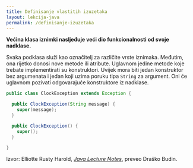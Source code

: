 ```yaml
---
title: Definisanje vlastitih izuzetaka
layout: lekcija-java
permalink: /definisanje-izuzetaka
---
```


**Većina klasa iznimki nasljeđuje veći dio funkcionalnosti od svoje nadklase.** 

Svaka podklasa služi kao označitelj za različite vrste iznimaka. Međutim, ona rijetko donosi nove metode ili atribute. Uglavnom jedine metode koje trebate implementirati su konstruktori. Uvijek mora biti jedan konstruktor bez argumenata i jedan koji uzima poruku tipa `String` za argument. Oni će uglavnom pozivati odgovarajuće konstruktore iz nadklase.

```java
public class ClockException extends Exception {

  public ClockException(String message) {
    super(message);
  }

  public ClockException() {
    super();
  }

}
```

Izvor: Elliotte Rusty Harold, *[Java Lecture Notes](//www.cafeaulait.org/course/index.html)*, preveo Draško Budin.
